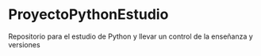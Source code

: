 # ProyectoPythonEstudio
Repositorio para el estudio de Python y llevar un control de la enseñanza y versiones
